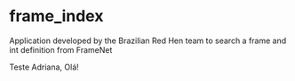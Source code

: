 # frame_index
Application developed by the Brazilian Red Hen team to search a frame and int definition from FrameNet

Teste Adriana, Olá!
